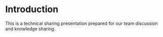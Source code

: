 # Introduction

This is a technical sharing presentation prepared for our team discussion and knowledge sharing.
